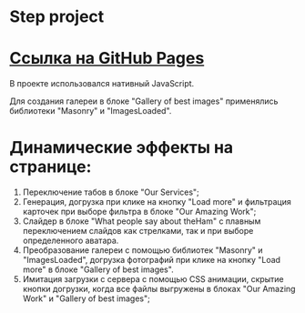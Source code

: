 # Step project

# [Ссылка на GitHub Pages](https://boikoyv.github.io/step-project/#!)

В проекте использовался нативный JavaScript. 

Для создания галереи в блоке "Gallery of best images" применялись библиотеки "Masonry" и "ImagesLoaded".

# Динамические эффекты на странице:

1. Переключение табов в блоке "Our Services";
2. Генерация, догрузка при клике на кнопку "Load more" и фильтрация карточек при выборе фильтра в блоке "Our Amazing Work";
3. Слайдер в блоке "What people say about theHam" с плавным переключением слайдов как стрелками, так и при выборе определенного аватара.
4. Преобразование галереи с помощью библиотек "Masonry" и "ImagesLoaded", догрузка фотографий при клике на кнопку "Load more" в блоке "Gallery of best images".
5. Имитация загрузки с сервера с помощью CSS анимации, скрытие кнопки догрузки, когда все файлы выгружены в блоках "Our Amazing Work" и "Gallery of best images";


